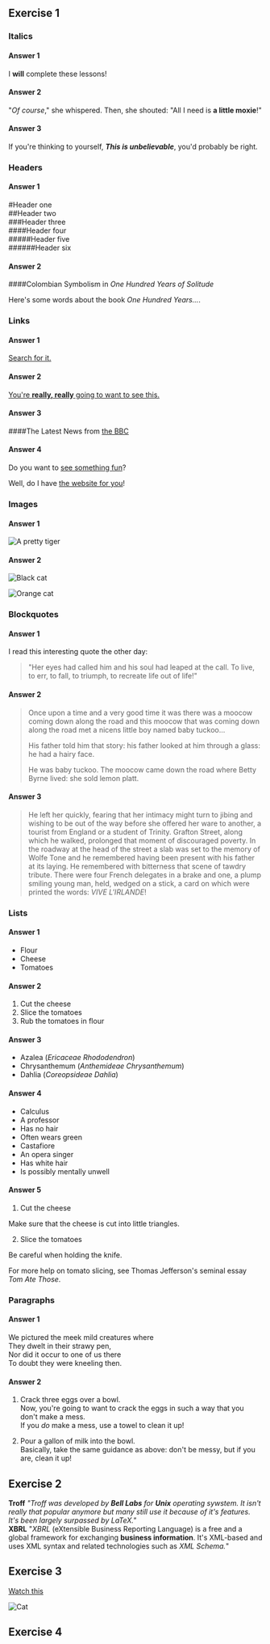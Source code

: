 ## Exercise 1
### **Italics**
#### Answer 1
I **will** complete these lessons!
#### Answer 2
"_Of course_," she whispered. Then, she shouted: "All I need is **a little moxie**!"
#### Answer 3
If you're thinking to yourself, **_This is unbelievable_**, you'd probably be right.
### **Headers**
#### Answer 1
#Header one  
##Header two  
###Header three  
####Header four  
#####Header five  
######Header six
#### Answer 2
####Colombian Symbolism in _One Hundred Years of Solitude_

Here's some words about the book _One Hundred Years..._.
### **Links**
#### Answer 1
[Search for it.](www.google.com)
#### Answer 2
[You're **really, really** going to want to see this.](www.dailykitten.com)
#### Answer 3
####The Latest News from [the BBC](www.bbc.com/news)
#### Answer 4
Do you want to [see something fun][a fun place]?

Well, do I have [the website for you][another fun place]!

[a fun place]: www.zombo.com
[another fun place]: www.stumbleupon.com
### **Images**
#### Answer 1
![A pretty tiger](https://upload.wikimedia.org/wikipedia/commons/5/56/Tiger.50.jpg)
#### Answer 2
![Black cat][Black]

![Orange cat][Orange]

[Black]: https://upload.wikimedia.org/wikipedia/commons/a/a3/81_INF_DIV_SSI.jpg
[Orange]: http://icons.iconarchive.com/icons/google/noto-emoji-animals-nature/256/22221-cat-icon.png
### **Blockquotes**
#### Answer 1
I read this interesting quote the other day:

>"Her eyes had called him and his soul had leaped at the call. To live, to err, to fall, to triumph, to recreate life out of life!"  

#### Answer 2
>Once upon a time and a very good time it was there was a moocow coming down along the road and this moocow that was coming down along the road met a nicens little boy named baby tuckoo...
>
>His father told him that story: his father looked at him through a glass: he had a hairy face.
>
>He was baby tuckoo. The moocow came down the road where Betty Byrne lived: she sold lemon platt.  

#### Answer 3
>He left her quickly, fearing that her intimacy might turn to jibing and wishing to be out of the way before she offered her ware to another, a tourist from England or a student of Trinity. Grafton Street, along which he walked, prolonged that moment of discouraged poverty. In the roadway at the head of the street a slab was set to the memory of Wolfe Tone and he remembered having been present with his father at its laying. He remembered with bitterness that scene of tawdry tribute. There were four French delegates in a brake and one, a plump smiling young man, held, wedged on a stick, a card on which were printed the words: _VIVE L'IRLANDE_!  

### **Lists**
#### Answer 1
* Flour
* Cheese
* Tomatoes
#### Answer 2
1. Cut the cheese
2. Slice the tomatoes
3. Rub the tomatoes in flour
#### Answer 3
* Azalea (_Ericaceae Rhododendron_)
* Chrysanthemum (_Anthemideae Chrysanthemum_)
* Dahlia (_Coreopsideae Dahlia_)
#### Answer 4
* Calculus
 * A professor 
 * Has no hair 
 * Often wears green
* Castafiore 
 * An opera singer
 * Has white hair 
 * Is possibly mentally unwell
#### Answer 5
1. Cut the cheese  

 Make sure that the cheese is cut into little triangles.

2. Slice the tomatoes  

 Be careful when holding the knife.
 
 For more help on tomato slicing, see Thomas Jefferson's seminal essay _Tom Ate Those_.
### **Paragraphs**
#### Answer 1
We pictured the meek mild creatures where  
They dwelt in their strawy pen,  
Nor did it occur to one of us there  
To doubt they were kneeling then.
#### Answer 2
1. Crack three eggs over a bowl.  
Now, you're going to want to crack the eggs in such a way that you don't make a mess.  
If you _do_ make a mess, use a towel to clean it up!

2. Pour a gallon of milk into the bowl.  
Basically, take the same guidance as above: don't be messy, but if you are, clean it up!

## Exercise 2
**Troff**
_"Troff was developed by **Bell Labs** for **Unix** operating sywstem. It isn't really that popular anymore but many still use it because of it's features. It's been largely surpassed by LaTeX."_  
**XBRL**
"_XBRL_ (eXtensible Business Reporting Language) is a free and a global framework for exchanging **business information**. It's XML-based and uses XML syntax and related technologies such as _XML Schema._"
## Exercise 3
[Watch this](https://www.youtube.com/watch?v=83m261lAlrs)

![Cat](https://media.tenor.com/mkB7b-tq4hAAAAAC/cat-kitty.gif)
## Exercise 4
<script>
  public class Person{
  private string name;
  private int age;

  public Person(string initialName)
  {
    this.age = 0;
    this.name = initialName;
  }
  public void PrintPerson()
  {
    Console.WriteLine(this.name + ", age " + this.age + " years");
  }
  public void GrowOlder()
  {
    this.age = this.age + 1;
  }
}
</script>
